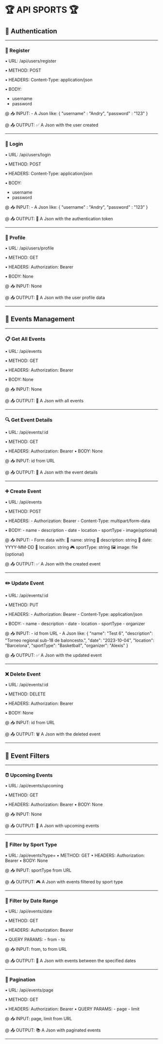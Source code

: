 # 🏆 API SPORTS 🏆

## 🔐 Authentication
---------------------------------------

### 📝 Register

• URL: /api/users/register

• METHOD: POST 

• HEADERS: Content-Type: application/json

• BODY: 
  - username
  - password

@ 📥 INPUT:
    - A Json like:
        {
            "username" : "Andry",
            "password" : "123"
        }

@ 📤 OUTPUT:
    ✅ A Json with the user created

---------------------------------------

### 🔑 Login  

• URL: /api/users/login

• METHOD: POST 

• HEADERS: Content-Type: application/json

• BODY: 
  - username
  - password

@ 📥 INPUT:
    - A Json like:
        {
            "username" : "Andry",
            "password" : "123"
        }

@ 📤 OUTPUT:
    🎫 A Json with the authentication token

---------------------------------------

### 👤 Profile

• URL: /api/users/profile

• METHOD: GET 

• HEADERS: Authorization: Bearer <token>

• BODY: None

@ 📥 INPUT: None

@ 📤 OUTPUT:
    👥 A Json with the user profile data

---------------------------------------

## 🎯 Events Management
---------------------------------------

### 📋 Get All Events

• URL: /api/events

• METHOD: GET

• HEADERS: Authorization: Bearer <token>

• BODY: None

@ 📥 INPUT: None

@ 📤 OUTPUT:
    📑 A Json with all events

---------------------------------------

### 🔍 Get Event Details

• URL: /api/events/:id

• METHOD: GET

• HEADERS: Authorization: Bearer <token>
• BODY: None

@ 📥 INPUT: id from URL

@ 📤 OUTPUT:
    📄 A Json with the event details

---------------------------------------

### ➕ Create Event

• URL: /api/events

• METHOD: POST

• HEADERS: 
    - Authorization: Bearer <token>
    - Content-Type: multipart/form-data

• BODY:
    - name
    - description
    - date
    - location
    - sportType
    - image(optional)

@ 📥 INPUT:
    - Form data with:
        📝 name: string
        📝 description: string
        📅 date: YYYY-MM-DD
        📍 location: string
        🎮 sportType: string
        🖼️ image: file (optional)

@ 📤 OUTPUT:
    ✅ A Json with the created event

---------------------------------------

### ✏️ Update Event

• URL: /api/events/:id

• METHOD: PUT

• HEADERS: 
    - Authorization: Bearer <token>
    - Content-Type: application/json

• BODY:
    - name
    - description
    - date
    - location
    - sportType
    - organizer

@ 📥 INPUT:
    - id from URL
    - A Json like:
        {
            "name": "Test 6",
            "description": "Torneo regional sub-18 de baloncesto.",
            "date": "2023-10-04",
            "location": "Barcelona", 
            "sportType": "Basketball",
            "organizer": "Alexis"
        }

@ 📤 OUTPUT:
    ✅ A Json with the updated event

---------------------------------------

### ❌ Delete Event
    
• URL: /api/events/:id

• METHOD: DELETE

• HEADERS: Authorization: Bearer <token>

• BODY: None

@ 📥 INPUT: id from URL

@ 📤 OUTPUT:
    🗑️ A Json with the deleted event

---------------------------------------

## 📅 Event Filters
---------------------------------------

### ⏰ Upcoming Events

• URL: /api/events/upcoming

• METHOD: GET

• HEADERS: Authorization: Bearer <token>
• BODY: None

@ 📥 INPUT: None

@ 📤 OUTPUT:
    📆 A Json with upcoming events

---------------------------------------

### 🎯 Filter by Sport Type
• URL: /api/events?type=<sportType>
• METHOD: GET
• HEADERS: Authorization: Bearer <token>
• BODY: None

@ 📥 INPUT: sportType from URL

@ 📤 OUTPUT:
    🎮 A Json with events filtered by sport type

---------------------------------------

### 📅 Filter by Date Range

• URL: /api/events/date

• METHOD: GET

• HEADERS: Authorization: Bearer <token>

• QUERY PARAMS:
    - from
    - to

@ 📥 INPUT: from, to from URL

@ 📤 OUTPUT:
    📆 A Json with events between the specified dates

---------------------------------------

### 📑 Pagination

• URL: /api/events/page

• METHOD: GET

• HEADERS: Authorization: Bearer <token>
• QUERY PARAMS:
    - page
    - limit

@ 📥 INPUT: page, limit from URL

@ 📤 OUTPUT:
    📚 A Json with paginated events

---------------------------------------